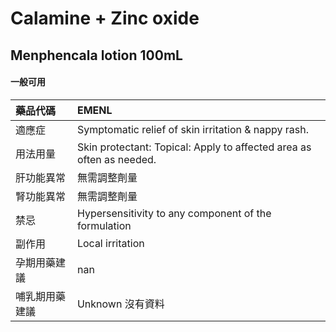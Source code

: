 # Calamine + Zinc oxide

## Menphencala lotion 100mL

#### 一般可用

| 藥品代碼       | EMENL                                                                |
|:---------------|:---------------------------------------------------------------------|
| 適應症         | Symptomatic relief of skin irritation & nappy rash.                  |
| 用法用量       | Skin protectant: Topical: Apply to affected area as often as needed. |
| 肝功能異常     | 無需調整劑量                                                         |
| 腎功能異常     | 無需調整劑量                                                         |
| 禁忌           | Hypersensitivity to any component of the formulation                 |
| 副作用         | Local irritation                                                     |
| 孕期用藥建議   | nan                                                                  |
| 哺乳期用藥建議 | Unknown 沒有資料                                                     |

